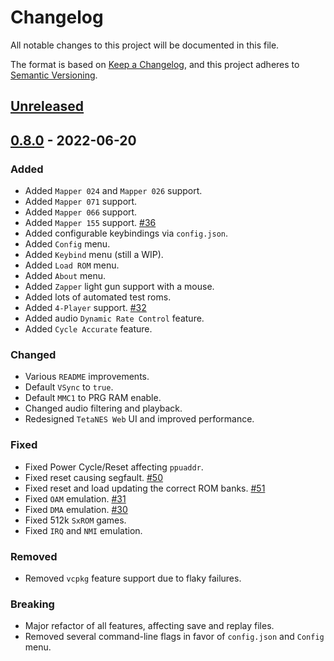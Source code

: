 # Changelog
All notable changes to this project will be documented in this file.

The format is based on [Keep a Changelog](https://keepachangelog.com/en/1.0.0/),
and this project adheres to [Semantic Versioning](https://semver.org/spec/v2.0.0.html).

## [Unreleased]

## [0.8.0] - 2022-06-20
### Added
- Added `Mapper 024` and `Mapper 026` support.
- Added `Mapper 071` support.
- Added `Mapper 066` support.
- Added `Mapper 155` support. [#36](https://github.com/lukexor/tetanes/pull/36)
- Added configurable keybindings via `config.json`.
- Added `Config` menu.
- Added `Keybind` menu (still a WIP).
- Added `Load ROM` menu.
- Added `About` menu.
- Added `Zapper` light gun support with a mouse.
- Added lots of automated test roms.
- Added `4-Player` support. [#32](https://github.com/lukexor/tetanes/issues/32)
- Added audio `Dynamic Rate Control` feature.
- Added `Cycle Accurate` feature.

### Changed
- Various `README` improvements.
- Default `VSync` to `true`.
- Default `MMC1` to PRG RAM enable.
- Changed audio filtering and playback.
- Redesigned `TetaNES Web` UI and improved performance.

### Fixed
- Fixed Power Cycle/Reset affecting `ppuaddr`.
- Fixed reset causing
  segfault. [#50](https://github.com/lukexor/tetanes/issues/50)
- Fixed reset and load updating the correct ROM
  banks. [#51](https://github.com/lukexor/tetanes/issues/51)
- Fixed `OAM` emulation. [#31](https://github.com/lukexor/tetanes/issues/31)
- Fixed `DMA` emulation. [#30](https://github.com/lukexor/tetanes/issues/30)
- Fixed 512k `SxROM` games.
- Fixed `IRQ` and `NMI` emulation.

### Removed
- Removed `vcpkg` feature support due to flaky failures.

### Breaking
- Major refactor of all features, affecting save and replay files.
- Removed several command-line flags in favor of `config.json` and `Config`
  menu.

[Unreleased]: https://github.com/lukexor/tetanes/compare/v0.8.0...HEAD
[0.8.0]: https://github.com/lukexor/tetanes/compare/v0.7.0...v0.8.0
